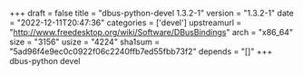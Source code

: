 +++
draft = false
title = "dbus-python-devel 1.3.2-1"
version = "1.3.2-1"
date = "2022-12-11T20:47:36"
categories = ['devel']
upstreamurl = "http://www.freedesktop.org/wiki/Software/DBusBindings"
arch = "x86_64"
size = "3156"
usize = "4224"
sha1sum = "5ad96f4e9ec0c0922f06c2240ffb7ed55fbb73f2"
depends = "[]"
+++
dbus-python devel